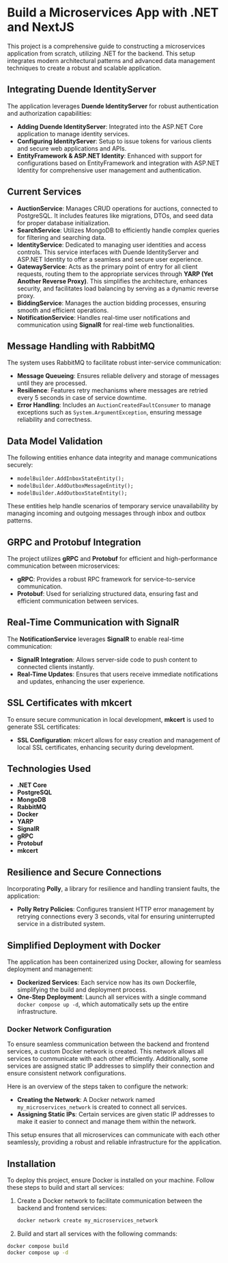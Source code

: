 # Build a Microservices App with .NET and NextJS

This project is a comprehensive guide to constructing a microservices application from scratch, utilizing .NET for the backend. This setup integrates modern architectural patterns and advanced data management techniques to create a robust and scalable application.

## Integrating Duende IdentityServer

The application leverages **Duende IdentityServer** for robust authentication and authorization capabilities:
- **Adding Duende IdentityServer**: Integrated into the ASP.NET Core application to manage identity services.
- **Configuring IdentityServer**: Setup to issue tokens for various clients and secure web applications and APIs.
- **EntityFramework & ASP.NET Identity**: Enhanced with support for configurations based on EntityFramework and integration with ASP.NET Identity for comprehensive user management and authentication.

## Current Services

- **AuctionService**: Manages CRUD operations for auctions, connected to PostgreSQL. It includes features like migrations, DTOs, and seed data for proper database initialization.
- **SearchService**: Utilizes MongoDB to efficiently handle complex queries for filtering and searching data.
- **IdentityService**: Dedicated to managing user identities and access controls. This service interfaces with Duende IdentityServer and ASP.NET Identity to offer a seamless and secure user experience.
- **GatewayService**: Acts as the primary point of entry for all client requests, routing them to the appropriate services through **YARP (Yet Another Reverse Proxy)**. This simplifies the architecture, enhances security, and facilitates load balancing by serving as a dynamic reverse proxy.
- **BiddingService**: Manages the auction bidding processes, ensuring smooth and efficient operations.
- **NotificationService**: Handles real-time user notifications and communication using **SignalR** for real-time web functionalities.

## Message Handling with RabbitMQ

The system uses RabbitMQ to facilitate robust inter-service communication:
- **Message Queueing**: Ensures reliable delivery and storage of messages until they are processed.
- **Resilience**: Features retry mechanisms where messages are retried every 5 seconds in case of service downtime.
- **Error Handling**: Includes an `AuctionCreatedFaultConsumer` to manage exceptions such as `System.ArgumentException`, ensuring message reliability and correctness.

## Data Model Validation

The following entities enhance data integrity and manage communications securely:
- `modelBuilder.AddInboxStateEntity();`
- `modelBuilder.AddOutboxMessageEntity();`
- `modelBuilder.AddOutboxStateEntity();`

These entities help handle scenarios of temporary service unavailability by managing incoming and outgoing messages through inbox and outbox patterns.

## GRPC and Protobuf Integration

The project utilizes **gRPC** and **Protobuf** for efficient and high-performance communication between microservices:
- **gRPC**: Provides a robust RPC framework for service-to-service communication.
- **Protobuf**: Used for serializing structured data, ensuring fast and efficient communication between services.

## Real-Time Communication with SignalR

The **NotificationService** leverages **SignalR** to enable real-time communication:
- **SignalR Integration**: Allows server-side code to push content to connected clients instantly.
- **Real-Time Updates**: Ensures that users receive immediate notifications and updates, enhancing the user experience.

## SSL Certificates with mkcert

To ensure secure communication in local development, **mkcert** is used to generate SSL certificates:
- **SSL Configuration**: mkcert allows for easy creation and management of local SSL certificates, enhancing security during development.

## Technologies Used

- **.NET Core**
- **PostgreSQL**
- **MongoDB**
- **RabbitMQ**
- **Docker**
- **YARP**
- **SignalR**
- **gRPC**
- **Protobuf**
- **mkcert**

## Resilience and Secure Connections

Incorporating **Polly**, a library for resilience and handling transient faults, the application:
- **Polly Retry Policies**: Configures transient HTTP error management by retrying connections every 3 seconds, vital for ensuring uninterrupted service in a distributed system.

## Simplified Deployment with Docker

The application has been containerized using Docker, allowing for seamless deployment and management:
- **Dockerized Services**: Each service now has its own Dockerfile, simplifying the build and deployment process.
- **One-Step Deployment**: Launch all services with a single command `docker compose up -d`, which automatically sets up the entire infrastructure.

### Docker Network Configuration

To ensure seamless communication between the backend and frontend services, a custom Docker network is created. This network allows all services to communicate with each other efficiently. Additionally, some services are assigned static IP addresses to simplify their connection and ensure consistent network configurations.

Here is an overview of the steps taken to configure the network:

- **Creating the Network**: A Docker network named `my_microservices_network` is created to connect all services.
- **Assigning Static IPs**: Certain services are given static IP addresses to make it easier to connect and manage them within the network.

This setup ensures that all microservices can communicate with each other seamlessly, providing a robust and reliable infrastructure for the application.

## Installation

To deploy this project, ensure Docker is installed on your machine. Follow these steps to build and start all services:

1. Create a Docker network to facilitate communication between the backend and frontend services:
   ```bash
   docker network create my_microservices_network
2. Build and start all services with the following commands:
 ```bash
docker compose build 
docker compose up -d
